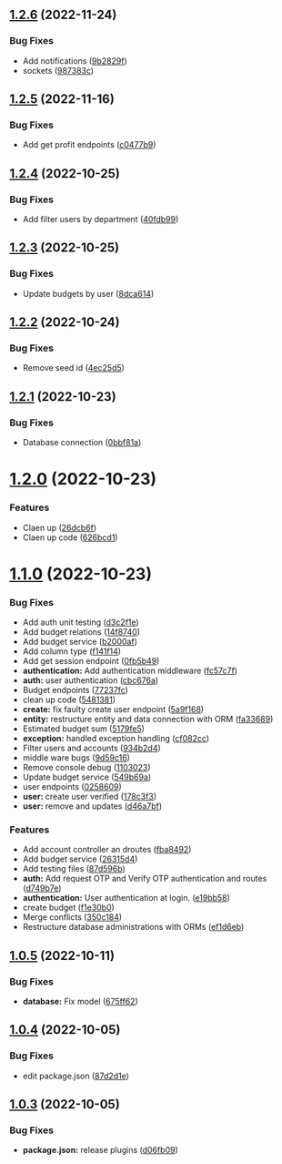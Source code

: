 ## [1.2.6](https://github.com/Sahcoplc/sahco-budget-api/compare/v1.2.5...v1.2.6) (2022-11-24)


### Bug Fixes

* Add notifications ([9b2829f](https://github.com/Sahcoplc/sahco-budget-api/commit/9b2829f9573b75b60a4a1123a76b8c3860373f57))
* sockets ([987383c](https://github.com/Sahcoplc/sahco-budget-api/commit/987383c47b2e425c5dd0053ce6e2a51fea6b0b85))

## [1.2.5](https://github.com/Sahcoplc/sahco-budget-api/compare/v1.2.4...v1.2.5) (2022-11-16)


### Bug Fixes

* Add get profit endpoints ([c0477b9](https://github.com/Sahcoplc/sahco-budget-api/commit/c0477b9a7feec0b64c630a8b3e4bf23b027580ea))

## [1.2.4](https://github.com/Sahcoplc/sahco-budget-api/compare/v1.2.3...v1.2.4) (2022-10-25)


### Bug Fixes

* Add filter users by department ([40fdb99](https://github.com/Sahcoplc/sahco-budget-api/commit/40fdb9909cb675630ce0fc61c70a2f96d76e494c))

## [1.2.3](https://github.com/Sahcoplc/sahco-budget-api/compare/v1.2.2...v1.2.3) (2022-10-25)


### Bug Fixes

* Update budgets by user ([8dca614](https://github.com/Sahcoplc/sahco-budget-api/commit/8dca61427e9dc963c2b285d7e93b2761557365d4))

## [1.2.2](https://github.com/Sahcoplc/sahco-budget-api/compare/v1.2.1...v1.2.2) (2022-10-24)


### Bug Fixes

* Remove seed id ([4ec25d5](https://github.com/Sahcoplc/sahco-budget-api/commit/4ec25d55fdcc2527cb31a8a44009e3e80db2d777))

## [1.2.1](https://github.com/Sahcoplc/sahco-budget-api/compare/v1.2.0...v1.2.1) (2022-10-23)


### Bug Fixes

* Database connection ([0bbf81a](https://github.com/Sahcoplc/sahco-budget-api/commit/0bbf81a2ec154be38899d9438eb5cb3ef81107f3))

# [1.2.0](https://github.com/Sahcoplc/sahco-budget-api/compare/v1.1.0...v1.2.0) (2022-10-23)


### Features

* Claen up ([26dcb6f](https://github.com/Sahcoplc/sahco-budget-api/commit/26dcb6fad916f7a225d8640314631693724dc0ad))
* Claen up code ([626bcd1](https://github.com/Sahcoplc/sahco-budget-api/commit/626bcd126d5bba4596a46219efde31f0ca85a9c2))

# [1.1.0](https://github.com/Sahcoplc/sahco-budget-api/compare/v1.0.5...v1.1.0) (2022-10-23)


### Bug Fixes

* Add auth unit testing ([d3c2f1e](https://github.com/Sahcoplc/sahco-budget-api/commit/d3c2f1e8131bcfe10df6ece1598bc0162228c876))
* Add budget relations ([14f8740](https://github.com/Sahcoplc/sahco-budget-api/commit/14f8740fa3d6d711297e90f864cb3d7811dd4eeb))
* Add budget service ([b2000af](https://github.com/Sahcoplc/sahco-budget-api/commit/b2000af003a784dc4de7e542f1546e9f13e7edc8))
* Add column type ([f141f14](https://github.com/Sahcoplc/sahco-budget-api/commit/f141f146d574c85fb4ba748cf7e4c493ec4f9ba4))
* Add get session endpoint ([0fb5b49](https://github.com/Sahcoplc/sahco-budget-api/commit/0fb5b497db62e2cbaead397dfb4a1c04fbae6e91))
* **authentication:** Add authentication middleware ([fc57c7f](https://github.com/Sahcoplc/sahco-budget-api/commit/fc57c7fc67c7195f304bcce790720ee1f1fb2c9a))
* **auth:** user authentication ([cbc676a](https://github.com/Sahcoplc/sahco-budget-api/commit/cbc676ab024937827fcda74c0ea5bb9339ed6f6a))
* Budget endpoints ([77237fc](https://github.com/Sahcoplc/sahco-budget-api/commit/77237fc0fdac15267649c8096624345ed024b9f2))
* clean up code ([5481381](https://github.com/Sahcoplc/sahco-budget-api/commit/548138168a8389964fdd54496daf4b2382c1ec4c))
* **create:** fix faulty create user endpoint ([5a9f168](https://github.com/Sahcoplc/sahco-budget-api/commit/5a9f16858e722b453f8ca2311f5d0b37dc2bf99e))
* **entity:** restructure entity and data connection with ORM ([fa33689](https://github.com/Sahcoplc/sahco-budget-api/commit/fa33689196609977afd1405bd8fed30ca617d421))
* Estimated budget sum ([5179fe5](https://github.com/Sahcoplc/sahco-budget-api/commit/5179fe5f34fdd94affbc8095032af29399fdda8e))
* **exception:** handled exception handling ([cf082cc](https://github.com/Sahcoplc/sahco-budget-api/commit/cf082ccb37b75495a25f33e5ff53c88153d5f4e5))
* Filter users and accounts ([934b2d4](https://github.com/Sahcoplc/sahco-budget-api/commit/934b2d4046dcecb69aa6c362c4d4300239150657))
* middle ware bugs ([9d59c16](https://github.com/Sahcoplc/sahco-budget-api/commit/9d59c160b4a17e68687d5af0b422d4a89ba8bcef))
* Remove console debug ([1103023](https://github.com/Sahcoplc/sahco-budget-api/commit/11030237054ddc40e6eef43f912ee05421f0f47d))
* Update budget service ([549b69a](https://github.com/Sahcoplc/sahco-budget-api/commit/549b69a0dd2710bd0e35835391b454f6a1ef352e))
* user endpoints ([0258609](https://github.com/Sahcoplc/sahco-budget-api/commit/0258609e3f8229b619321cbca81503f10e71ab3c))
* **user:** create user verified ([178c3f3](https://github.com/Sahcoplc/sahco-budget-api/commit/178c3f39912b785772fdcd46b5ccf0c8e20d2729))
* **user:** remove and updates ([d46a7bf](https://github.com/Sahcoplc/sahco-budget-api/commit/d46a7bf825fdda5aba5f1d626bdff8d5577896f0))


### Features

* Add account controller an droutes ([fba8492](https://github.com/Sahcoplc/sahco-budget-api/commit/fba84927083b74d48ff752a96e430495fcff596f))
* Add budget service ([26315d4](https://github.com/Sahcoplc/sahco-budget-api/commit/26315d4f73c8021d4db871b6f72752c160e8d1dd))
* Add testing files ([87d596b](https://github.com/Sahcoplc/sahco-budget-api/commit/87d596b3db8b3b1fc7deeae1d8f027d7cedc0fff))
* **auth:** Add request OTP and Verify OTP authentication and routes ([d749b7e](https://github.com/Sahcoplc/sahco-budget-api/commit/d749b7e34e7d1cb34b1c3c669de928da4f168464))
* **authentication:** User authentication at login. ([e19bb58](https://github.com/Sahcoplc/sahco-budget-api/commit/e19bb58d22519f4a781a1d80762e94875109dc93))
* create budget ([f1e30b0](https://github.com/Sahcoplc/sahco-budget-api/commit/f1e30b017f05fa0629ad3b7ed54eb07e69a3c6ee))
* Merge conflicts ([350c184](https://github.com/Sahcoplc/sahco-budget-api/commit/350c1848904df78c2a82f869da79fcdb2e2d0f0c))
* Restructure database administrations with ORMs ([ef1d6eb](https://github.com/Sahcoplc/sahco-budget-api/commit/ef1d6ebd0236cfa5e4133dc7cbacb584d1a7c6ef))

## [1.0.5](https://github.com/Sahcoplc/sahco-budget-api/compare/v1.0.4...v1.0.5) (2022-10-11)


### Bug Fixes

* **database:** Fix model ([675ff62](https://github.com/Sahcoplc/sahco-budget-api/commit/675ff6292f726bf25213cec42d51cdbff4665e63))

## [1.0.4](https://github.com/Sahcoplc/sahco-budget-api/compare/v1.0.3...v1.0.4) (2022-10-05)


### Bug Fixes

* edit package.json ([87d2d1e](https://github.com/Sahcoplc/sahco-budget-api/commit/87d2d1ef52a6331364a522cb01efbfe4cf2a87f8))

## [1.0.3](https://github.com/Sahcoplc/sahco-budget-api/compare/v1.0.2...v1.0.3) (2022-10-05)


### Bug Fixes

* **package.json:** release plugins ([d06fb09](https://github.com/Sahcoplc/sahco-budget-api/commit/d06fb09de3059817a2c7b92713e9b6b1eeee6ed9))
